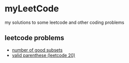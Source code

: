 # myLeetCode
my solutions to some leetcode and other coding problems

## leetcode problems
* [number of good subsets](/leetcode/number_of_good_subsets.md)
* [valid parenthese (leetcode 20)](/leetcode/valid_parenthese.md)
